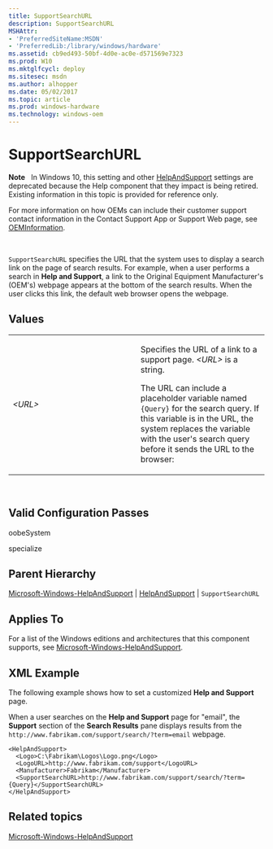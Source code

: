 ```yaml
---
title: SupportSearchURL
description: SupportSearchURL
MSHAttr:
- 'PreferredSiteName:MSDN'
- 'PreferredLib:/library/windows/hardware'
ms.assetid: cb9ed493-50bf-4d0e-ac0e-d571569e7323
ms.prod: W10
ms.mktglfcycl: deploy
ms.sitesec: msdn
ms.author: alhopper
ms.date: 05/02/2017
ms.topic: article
ms.prod: windows-hardware
ms.technology: windows-oem
---
```


# SupportSearchURL


**Note**  
In Windows 10, this setting and other [HelpAndSupport](microsoft-windows-helpandsupport-helpandsupport.md) settings are deprecated because the Help component that they impact is being retired. Existing information in this topic is provided for reference only.

For more information on how OEMs can include their customer support contact information in the Contact Support App or Support Web page, see [OEMInformation](microsoft-windows-shell-setup-oeminformation.md).

 

`SupportSearchURL` specifies the URL that the system uses to display a search link on the page of search results. For example, when a user performs a search in **Help and Support**, a link to the Original Equipment Manufacturer's (OEM's) webpage appears at the bottom of the search results. When the user clicks this link, the default web browser opens the webpage.

## Values


<table>
<colgroup>
<col width="50%" />
<col width="50%" />
</colgroup>
<tbody>
<tr class="odd">
<td><p><em>&lt;URL&gt;</em></p></td>
<td><p>Specifies the URL of a link to a support page. <em>&lt;URL&gt;</em> is a string.</p>
<p>The URL can include a placeholder variable named <code>{Query}</code> for the search query. If this variable is in the URL, the system replaces the variable with the user's search query before it sends the URL to the browser:</p></td>
</tr>
</tbody>
</table>

 

## Valid Configuration Passes


oobeSystem

specialize

## Parent Hierarchy


[Microsoft-Windows-HelpAndSupport](microsoft-windows-helpandsupport.md) | [HelpAndSupport](microsoft-windows-helpandsupport-helpandsupport.md) | `SupportSearchURL`

## Applies To


For a list of the Windows editions and architectures that this component supports, see [Microsoft-Windows-HelpAndSupport](microsoft-windows-helpandsupport.md).

## XML Example


The following example shows how to set a customized **Help and Support** page.

When a user searches on the **Help and Support** page for "email", the **Support** section of the **Search Results** pane displays results from the `http://www.fabrikam.com/support/search/?term=email` webpage.

``` syntax
<HelpAndSupport>
  <Logo>C:\Fabrikam\Logos\Logo.png</Logo>
  <LogoURL>http://www.fabrikam.com/support</LogoURL>
  <Manufacturer>Fabrikam</Manufacturer>
  <SupportSearchURL>http://www.fabrikam.com/support/search/?term={Query}</SupportSearchURL>
</HelpAndSupport>
```

## Related topics


[Microsoft-Windows-HelpAndSupport](microsoft-windows-helpandsupport.md)

 

 








